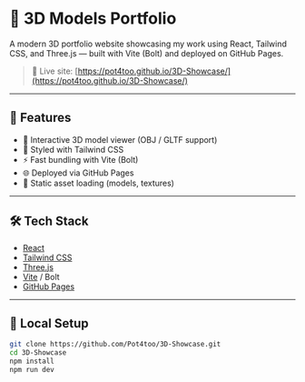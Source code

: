 # 🧩 3D Models Portfolio

A modern 3D portfolio website showcasing my work using React, Tailwind CSS, and Three.js — built with Vite (Bolt) and deployed on GitHub Pages.

> 🎯 Live site: [https://pot4too.github.io/3D-Showcase/](https://pot4too.github.io/3D-Showcase/)

---

## 🚀 Features

- 🔁 Interactive 3D model viewer (OBJ / GLTF support)
- 🎨 Styled with Tailwind CSS
- ⚡️ Fast bundling with Vite (Bolt)
- 🌐 Deployed via GitHub Pages
- 💾 Static asset loading (models, textures)

---

## 🛠 Tech Stack

- [React](https://reactjs.org/)
- [Tailwind CSS](https://tailwindcss.com/)
- [Three.js](https://threejs.org/)
- [Vite](https://vitejs.dev/) / Bolt
- [GitHub Pages](https://pages.github.com/)

---

## 🧪 Local Setup

```bash
git clone https://github.com/Pot4too/3D-Showcase.git
cd 3D-Showcase
npm install
npm run dev
